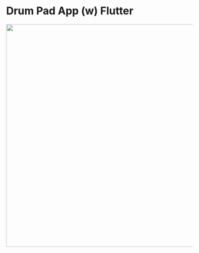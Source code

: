 # Drum Pad App (w) Flutter 

<img src="https://user-images.githubusercontent.com/50543193/138928319-1032b70c-7b8c-401b-8589-a84954f2b6bf.png" width="600" height="600">
